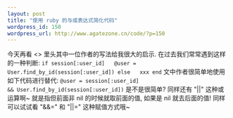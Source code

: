 ```yaml
--- 
layout: post
title: "使用 ruby 的与或表达式简化代码"
wordpress_id: 150
wordpress_url: http://www.agatezone.cn/code/?p=150
---
```

今天再看 &lt;&gt; 里头其中一位作者的写法给我很大的启示. 在过去我们常常遇到这样的一种判断:
<code>if session[:user_id]
  @user = User.find_by_id(session[:user_id])
else
  xxx
end</code>
文中作者很简单地使用如下代码进行替代:
<code>@user = session[:user_id] &amp;&amp; User.find_by_id(session[:user_id])</code>
是不是很简单? 同样还有 "||" 这种或运算啊~ 就是指但前面非 nil 的时候就取前面的值, 如果是 nil 就去后面的值!
同样可以试试看 "&amp;&amp;=" 和 "||=" 这种赋值方式哦~
